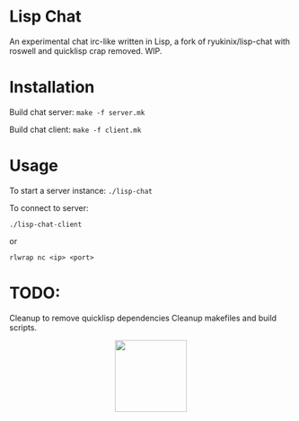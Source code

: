 # Lisp Chat

An experimental chat irc-like written in Lisp, a fork of ryukinix/lisp-chat with roswell and quicklisp crap removed. WIP.

# Installation

Build chat server:
`make -f server.mk`

Build chat client:
`make -f client.mk`  

# Usage
To start a server instance:
`./lisp-chat`

To connect to server:

`./lisp-chat-client`

or

`rlwrap nc <ip> <port>`

# TODO:
Cleanup to remove quicklisp dependencies
Cleanup makefiles and build scripts.

<p align="center">
  <a href= http://chat.lerax.me>
    <img src="http://www.lisperati.com/lisplogo_warning2_256.png" width="128" />
  </a>
</p>
